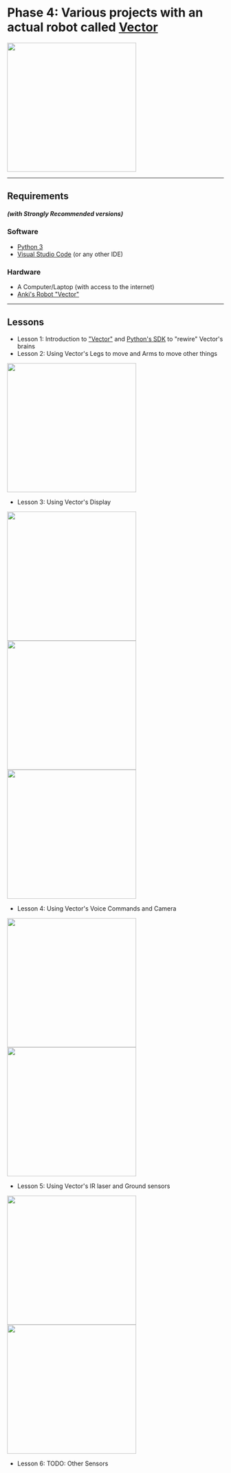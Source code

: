 # Phase 4: Various projects with an actual robot called [Vector](https://www.digitaldreamlabs.com/collections/vector-products) 

<img src="https://www.hexnub.com/wp-content/uploads/2018/11/Cozmo-vs-Vector-1.jpg" width="300">

---
## Requirements 
##### (with Strongly Recommended versions)
### Software
* [Python 3](https://www.python.org/download/releases/3.0/) 
* [Visual Studio Code](https://code.visualstudio.com/) (or any other IDE)
### Hardware
* A Computer/Laptop (with access to the internet)
* [Anki's Robot "Vector"](https://www.amazon.co.uk/Vector-Robot-Anki-Controlled-Built/dp/B078T42JCM/ref=sr_1_1?dchild=1&keywords=anki+vector&qid=1615166151&sr=8-1)
--- 
## Lessons

* Lesson 1: Introduction to ["Vector"](https://developer.anki.com/) and [Python's SDK](https://developer.anki.com/vector/docs/index.html) to "rewire" Vector's brains
* Lesson 2: Using Vector's Legs to move and Arms to move other things
<img src="https://img.vision-systems.com/files/base/ebm/vsd/image/2019/03/content_dam_vsd_en_articles_2018_08_anki_s_new_miniature_vector_offers_a_new_type_of_home_robot_leftcolumn_article_headerimage_file.png?auto=format&w=720" width="300">

* Lesson 3: Using Vector's Display
<img src="https://www.kinvert.com/wp-content/uploads/2018/08/ips-display-inside-anki-vector-face-rgb.jpg" width="300">
<img src="https://www.kinvert.com/wp-content/uploads/2018/10/anki-vector-sdk-example-text-on-face-screen-PIL-ImageDraw.jpg" width="300">
<img src="https://www.personalrobots.biz/wp-content/uploads/2019/10/anki-vector-sdk-python-doom-ips-display-color.jpeg" width="300">

* Lesson 4: Using Vector's Voice Commands and Camera
<img src="https://www.kinvert.com/wp-content/uploads/2018/08/tech-inside-anki-vector-hd-camera-1024x576.jpg" width="300">
<img src="https://www.hexnub.com/wp-content/uploads/2018/12/61sTgRcshVL._SL1000_-300x300.jpg" width="300">

* Lesson 5: Using Vector's IR laser and Ground sensors
<img src="https://www.kinvert.com/wp-content/uploads/2018/08/inside-vector-infrared-laser-scanner-distance-sensor.jpg" width="300">
<img src="https://preview.redd.it/24o1lhdacj721.png?width=3840&format=png&auto=webp&s=e052a8339d5c23647b7404ec068a3aeb3dc387ae" width="300">

* Lesson 6: TODO: Other Sensors

